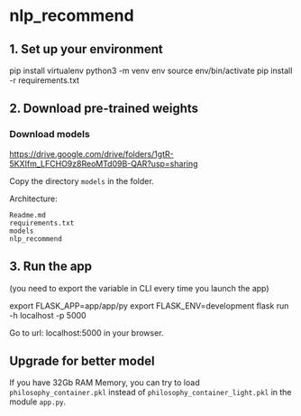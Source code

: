 # nlp_recommend

## 1. Set up your environment

pip install virtualenv
python3 -m venv env
source env/bin/activate
pip install -r requirements.txt 


## 2. Download pre-trained weights

### Download models

https://drive.google.com/drive/folders/1gtR-5KXIfm_LFCHO9z8ReoMTd09B-QAR?usp=sharing

Copy the directory ``models`` in the folder.

Architecture:

    Readme.md
    requirements.txt
    models
    nlp_recommend

## 3. Run the app

(you need to export the variable in CLI every time you launch the app)

export FLASK_APP=app/app/py
export FLASK_ENV=development
flask run -h localhost -p 5000

Go to url: localhost:5000 in your browser. 

## Upgrade for better model

If you have 32Gb RAM Memory, you can try to load ``philosophy_container.pkl`` instead of ``philosophy_container_light.pkl`` in the module ``app.py``.
